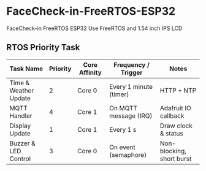 # FaceCheck-in-FreeRTOS-ESP32
FaceCheck-in FreeRTOS ESP32 Use FreeRTOS and 1.54 inch IPS LCD

## RTOS Priority Task
| Task Name                 | Priority         | Core Affinity | Frequency / Trigger       | Notes                     |
|---------------------------|---------------------|---------------|--------------------------|---------------------------|
| Time & Weather Update     | 2               | Core 0        | Every 1 minute (timer)      | HTTP + NTP                |
| MQTT Handler              | 4                 | Core 1        | On MQTT message (IRQ)    | Adafruit IO callback      |
| Display Update            | 1                | Core 1        | Every 1 s                   | Draw clock & status       |
| Buzzer & LED Control      | 3        | Core 0        | On event (semaphore)     | Non-blocking, short burst |

